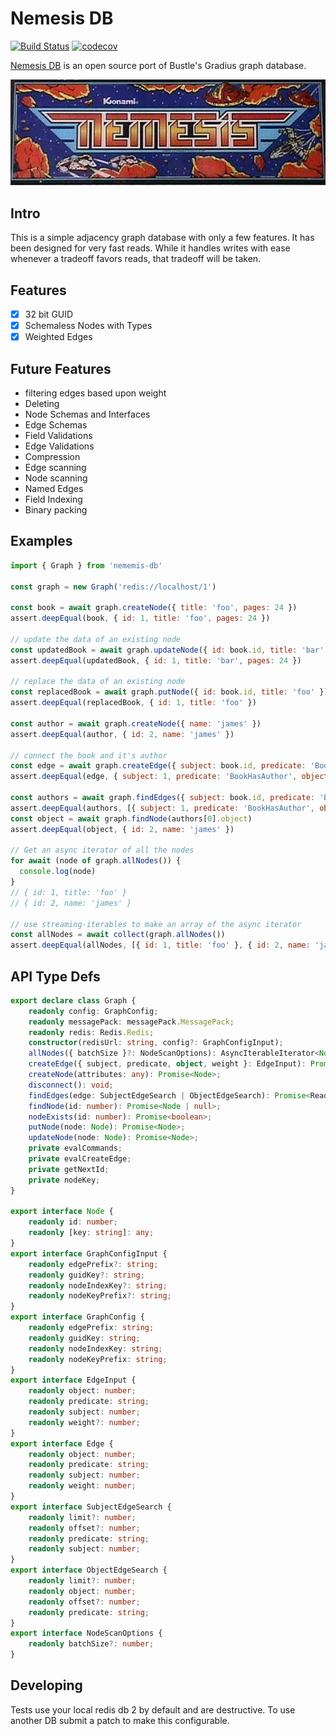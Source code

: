 # Nemesis DB
[![Build Status](https://travis-ci.org/reconbot/nemesis-db.svg?branch=master)](https://travis-ci.org/reconbot/nemesis-db)
[![codecov](https://codecov.io/gh/reconbot/nemesis-db/branch/master/graph/badge.svg)](https://codecov.io/gh/reconbot/nemesis-db)


[Nemesis DB](https://www.arcade-museum.com/game_detail.php?game_id=8842) is an open source port of Bustle's Gradius graph database.

![](nemesis.jpg)


## Intro

This is a simple adjacency graph database with only a few features. It has been designed for very fast reads. While it handles writes with ease whenever a tradeoff favors reads, that tradeoff will be taken.

## Features
- [x] 32 bit GUID
- [x] Schemaless Nodes with Types
- [x] Weighted Edges

## Future Features
- filtering edges based upon weight
- Deleting
- Node Schemas and Interfaces
- Edge Schemas
- Field Validations
- Edge Validations
- Compression
- Edge scanning
- Node scanning
- Named Edges
- Field Indexing
- Binary packing

## Examples

```js
import { Graph } from 'nememis-db'

const graph = new Graph('redis://localhost/1')

const book = await graph.createNode({ title: 'foo', pages: 24 })
assert.deepEqual(book, { id: 1, title: 'foo', pages: 24 })

// update the data of an existing node
const updatedBook = await graph.updateNode({ id: book.id, title: 'bar' })
assert.deepEqual(updatedBook, { id: 1, title: 'bar', pages: 24 })

// replace the data of an existing node
const replacedBook = await graph.putNode({ id: book.id, title: 'foo' })
assert.deepEqual(replacedBook, { id: 1, title: 'foo' })

const author = await graph.createNode({ name: 'james' })
assert.deepEqual(author, { id: 2, name: 'james' })

// connect the book and it's author
const edge = await graph.createEdge({ subject: book.id, predicate: 'BookHasAuthor', object: author.id })
assert.deepEqual(edge, { subject: 1, predicate: 'BookHasAuthor', object: 2, weight: 0 })

const authors = await graph.findEdges({ subject: book.id, predicate: 'BookHasAuthor' })
assert.deepEqual(authors, [{ subject: 1, predicate: 'BookHasAuthor', object: 2, weight: 0 }])
const object = await graph.findNode(authors[0].object)
assert.deepEqual(object, { id: 2, name: 'james' })

// Get an async iterator of all the nodes
for await (node of graph.allNodes()) {
  console.log(node)
}
// { id: 1, title: 'foo' }
// { id: 2, name: 'james' }

// use streaming-iterables to make an array of the async iterator
const allNodes = await collect(graph.allNodes())
assert.deepEqual(allNodes, [{ id: 1, title: 'foo' }, { id: 2, name: 'james' }])
```

## API Type Defs

```ts
export declare class Graph {
    readonly config: GraphConfig;
    readonly messagePack: messagePack.MessagePack;
    readonly redis: Redis.Redis;
    constructor(redisUrl: string, config?: GraphConfigInput);
    allNodes({ batchSize }?: NodeScanOptions): AsyncIterableIterator<Node>;
    createEdge({ subject, predicate, object, weight }: EdgeInput): Promise<Edge>;
    createNode(attributes: any): Promise<Node>;
    disconnect(): void;
    findEdges(edge: SubjectEdgeSearch | ObjectEdgeSearch): Promise<ReadonlyArray<Edge>>;
    findNode(id: number): Promise<Node | null>;
    nodeExists(id: number): Promise<boolean>;
    putNode(node: Node): Promise<Node>;
    updateNode(node: Node): Promise<Node>;
    private evalCommands;
    private evalCreateEdge;
    private getNextId;
    private nodeKey;
}

export interface Node {
    readonly id: number;
    readonly [key: string]: any;
}
export interface GraphConfigInput {
    readonly edgePrefix?: string;
    readonly guidKey?: string;
    readonly nodeIndexKey?: string;
    readonly nodeKeyPrefix?: string;
}
export interface GraphConfig {
    readonly edgePrefix: string;
    readonly guidKey: string;
    readonly nodeIndexKey: string;
    readonly nodeKeyPrefix: string;
}
export interface EdgeInput {
    readonly object: number;
    readonly predicate: string;
    readonly subject: number;
    readonly weight?: number;
}
export interface Edge {
    readonly object: number;
    readonly predicate: string;
    readonly subject: number;
    readonly weight: number;
}
export interface SubjectEdgeSearch {
    readonly limit?: number;
    readonly offset?: number;
    readonly predicate: string;
    readonly subject: number;
}
export interface ObjectEdgeSearch {
    readonly limit?: number;
    readonly object: number;
    readonly offset?: number;
    readonly predicate: string;
}
export interface NodeScanOptions {
    readonly batchSize?: number;
}

```

## Developing

Tests use your local redis db 2 by default and are destructive. To use another DB submit a patch to make this configurable.
